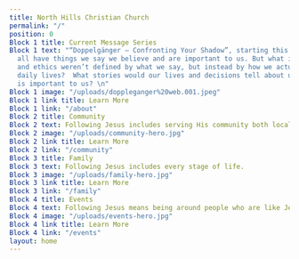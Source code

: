 ```yaml
---
title: North Hills Christian Church
permalink: "/"
position: 0
Block 1 title: Current Message Series
Block 1 text: "“Doppelgänger — Confronting Your Shadow”, starting this Sunday. We
  all have things we say we believe and are important to us. But what if our beliefs
  and ethics weren’t defined by what we say, but instead by how we actually live our
  daily lives?  What stories would our lives and decisions tell about us and what
  is important to us? \n"
Block 1 image: "/uploads/doppleganger%20web.001.jpeg"
Block 1 link title: Learn More
Block 1 link: "/about"
Block 2 title: Community
Block 2 text: Following Jesus includes serving His community both locally and globally.
Block 2 image: "/uploads/community-hero.jpg"
Block 2 link title: Learn More
Block 2 link: "/community"
Block 3 title: Family
Block 3 text: Following Jesus includes every stage of life.
Block 3 image: "/uploads/family-hero.jpg"
Block 3 link title: Learn More
Block 3 link: "/family"
Block 4 title: Events
Block 4 text: Following Jesus means being around people who are like Jesus.
Block 4 image: "/uploads/events-hero.jpg"
Block 4 link title: Learn More
Block 4 link: "/events"
layout: home
---
```


